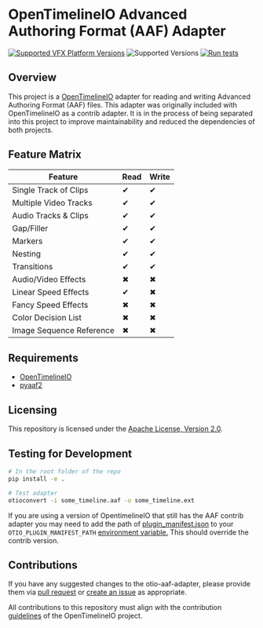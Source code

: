 # OpenTimelineIO Advanced Authoring Format (AAF) Adapter

[![Supported VFX Platform Versions](https://img.shields.io/badge/vfx%20platform-2018--2021-lightgrey.svg)](http://www.vfxplatform.com/)
![Supported Versions](https://img.shields.io/badge/python-2.7%2C%203.7%2C%203.8%2C%203.9%2C%203.10-blue)
[![Run tests](https://github.com/markreidvfx/otio-aaf-adapter/actions/workflows/ci.yaml/badge.svg)](https://github.com/OpenTimelineIO/otio-aaf-adapter/actions/workflows/ci.yaml)

## Overview

This project is a [OpenTimelineIO](https://github.com/AcademySoftwareFoundation/OpenTimelineIO) adapter for reading and writing Advanced Authoring Format (AAF) files.
This adapter was originally included with OpenTimelineIO as a contrib adapter. It is in the process of being separated into this project to improve maintainability and reduced the dependencies of both projects.

## Feature Matrix

| Feature                  | Read  | Write |
| -------                  | ----  | ----- |
| Single Track of Clips    |  ✔   |   ✔   |
| Multiple Video Tracks    |  ✔   |   ✔   |
| Audio Tracks & Clips     |  ✔   |   ✔   |
| Gap/Filler               |  ✔   |   ✔   |
| Markers                  |  ✔   |   ✔   |
| Nesting                  |  ✔   |   ✔   |
| Transitions              |  ✔   |   ✔   |
| Audio/Video Effects      |  ✖   |   ✖   |
| Linear Speed Effects     |  ✔   |   ✖   |
| Fancy Speed Effects      |  ✖   |   ✖   |
| Color Decision List      |  ✖   |   ✖   |
| Image Sequence Reference |  ✖   |   ✖   |

## Requirements

* [OpenTimelineIO](https://github.com/AcademySoftwareFoundation/OpenTimelineIO)
* [pyaaf2](https://github.com/markreidvfx/pyaaf2)


## Licensing

This repository is licensed under the [Apache License, Version 2.0](LICENSE.md).

## Testing for Development

```bash
# In the root folder of the repo
pip install -e .

# Test adapter
otioconvert -i some_timeline.aaf -o some_timeline.ext
```

If you are using a version of OpentimelineIO that still has the AAF contrib adapter you may need to add the path of [plugin_manifest.json](./src/otio_aaf_adapter/plugin_manifest.json) to your `OTIO_PLUGIN_MANIFEST_PATH` [environment variable.](https://opentimelineio.readthedocs.io/en/latest/tutorials/otio-env-variables.html) This should override the contrib version.

## Contributions

If you have any suggested changes to the otio-aaf-adapter,
please provide them via [pull request](../../pulls) or [create an issue](../../issues) as appropriate.

All contributions to this repository must align with the contribution
[guidelines](https://opentimelineio.readthedocs.io/en/latest/tutorials/contributing.html)
of the OpenTimelineIO project.
